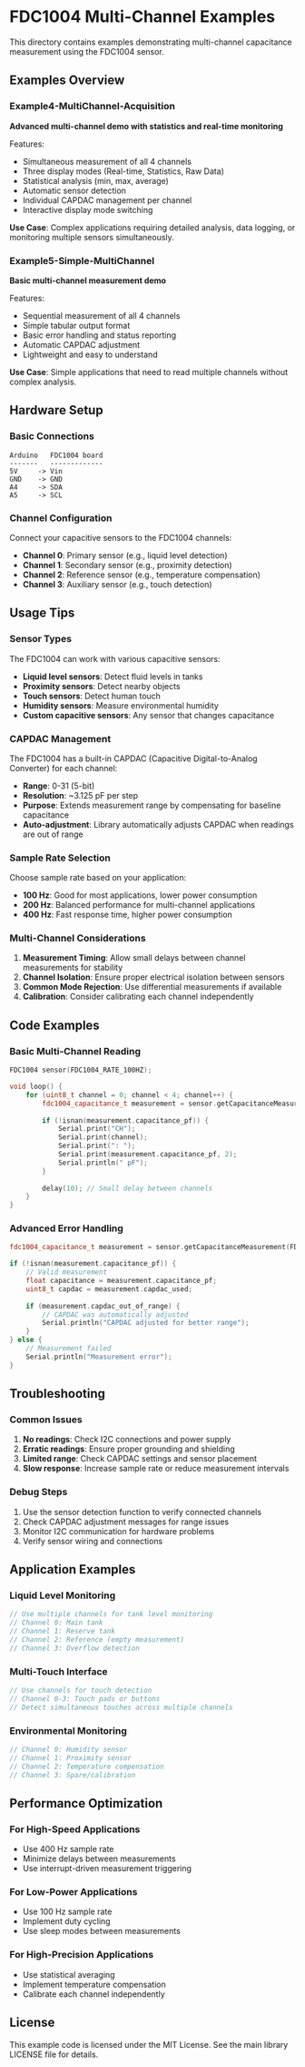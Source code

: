 # FDC1004 Multi-Channel Examples

This directory contains examples demonstrating multi-channel capacitance measurement using the FDC1004 sensor.

## Examples Overview

### Example4-MultiChannel-Acquisition
**Advanced multi-channel demo with statistics and real-time monitoring**

Features:
- Simultaneous measurement of all 4 channels
- Three display modes (Real-time, Statistics, Raw Data)
- Statistical analysis (min, max, average)
- Automatic sensor detection
- Individual CAPDAC management per channel
- Interactive display mode switching

**Use Case**: Complex applications requiring detailed analysis, data logging, or monitoring multiple sensors simultaneously.

### Example5-Simple-MultiChannel
**Basic multi-channel measurement demo**

Features:
- Sequential measurement of all 4 channels
- Simple tabular output format
- Basic error handling and status reporting
- Automatic CAPDAC adjustment
- Lightweight and easy to understand

**Use Case**: Simple applications that need to read multiple channels without complex analysis.

## Hardware Setup

### Basic Connections
```
Arduino   FDC1004 board
-------   -------------
5V     -> Vin
GND    -> GND
A4     -> SDA
A5     -> SCL
```

### Channel Configuration
Connect your capacitive sensors to the FDC1004 channels:
- **Channel 0**: Primary sensor (e.g., liquid level detection)
- **Channel 1**: Secondary sensor (e.g., proximity detection)
- **Channel 2**: Reference sensor (e.g., temperature compensation)
- **Channel 3**: Auxiliary sensor (e.g., touch detection)

## Usage Tips

### Sensor Types
The FDC1004 can work with various capacitive sensors:
- **Liquid level sensors**: Detect fluid levels in tanks
- **Proximity sensors**: Detect nearby objects
- **Touch sensors**: Detect human touch
- **Humidity sensors**: Measure environmental humidity
- **Custom capacitive sensors**: Any sensor that changes capacitance

### CAPDAC Management
The FDC1004 has a built-in CAPDAC (Capacitive Digital-to-Analog Converter) for each channel:
- **Range**: 0-31 (5-bit)
- **Resolution**: ~3.125 pF per step
- **Purpose**: Extends measurement range by compensating for baseline capacitance
- **Auto-adjustment**: Library automatically adjusts CAPDAC when readings are out of range

### Sample Rate Selection
Choose sample rate based on your application:
- **100 Hz**: Good for most applications, lower power consumption
- **200 Hz**: Balanced performance for multi-channel applications
- **400 Hz**: Fast response time, higher power consumption

### Multi-Channel Considerations
1. **Measurement Timing**: Allow small delays between channel measurements for stability
2. **Channel Isolation**: Ensure proper electrical isolation between sensors
3. **Common Mode Rejection**: Use differential measurements if available
4. **Calibration**: Consider calibrating each channel independently

## Code Examples

### Basic Multi-Channel Reading
```cpp
FDC1004 sensor(FDC1004_RATE_100HZ);

void loop() {
    for (uint8_t channel = 0; channel < 4; channel++) {
        fdc1004_capacitance_t measurement = sensor.getCapacitanceMeasurement((fdc1004_channel_t)channel);
        
        if (!isnan(measurement.capacitance_pf)) {
            Serial.print("CH");
            Serial.print(channel);
            Serial.print(": ");
            Serial.print(measurement.capacitance_pf, 2);
            Serial.println(" pF");
        }
        
        delay(10); // Small delay between channels
    }
}
```

### Advanced Error Handling
```cpp
fdc1004_capacitance_t measurement = sensor.getCapacitanceMeasurement(FDC1004_CHANNEL_0);

if (!isnan(measurement.capacitance_pf)) {
    // Valid measurement
    float capacitance = measurement.capacitance_pf;
    uint8_t capdac = measurement.capdac_used;
    
    if (measurement.capdac_out_of_range) {
        // CAPDAC was automatically adjusted
        Serial.println("CAPDAC adjusted for better range");
    }
} else {
    // Measurement failed
    Serial.println("Measurement error");
}
```

## Troubleshooting

### Common Issues
1. **No readings**: Check I2C connections and power supply
2. **Erratic readings**: Ensure proper grounding and shielding
3. **Limited range**: Check CAPDAC settings and sensor placement
4. **Slow response**: Increase sample rate or reduce measurement intervals

### Debug Steps
1. Use the sensor detection function to verify connected channels
2. Check CAPDAC adjustment messages for range issues
3. Monitor I2C communication for hardware problems
4. Verify sensor wiring and connections

## Application Examples

### Liquid Level Monitoring
```cpp
// Use multiple channels for tank level monitoring
// Channel 0: Main tank
// Channel 1: Reserve tank
// Channel 2: Reference (empty measurement)
// Channel 3: Overflow detection
```

### Multi-Touch Interface
```cpp
// Use channels for touch detection
// Channel 0-3: Touch pads or buttons
// Detect simultaneous touches across multiple channels
```

### Environmental Monitoring
```cpp
// Channel 0: Humidity sensor
// Channel 1: Proximity sensor
// Channel 2: Temperature compensation
// Channel 3: Spare/calibration
```

## Performance Optimization

### For High-Speed Applications
- Use 400 Hz sample rate
- Minimize delays between measurements
- Use interrupt-driven measurement triggering

### For Low-Power Applications
- Use 100 Hz sample rate
- Implement duty cycling
- Use sleep modes between measurements

### For High-Precision Applications
- Use statistical averaging
- Implement temperature compensation
- Calibrate each channel independently

## License

This example code is licensed under the MIT License. See the main library LICENSE file for details.
